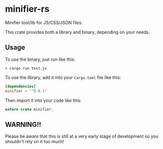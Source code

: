 # minifier-rs

Minifier tool/lib for JS/CSS/JSON files.

This crate provides both a library and binary, depending on your needs.

## Usage

To use the binary, just run like this:

```
> cargo run test.js
```

To use the library, add it into your `Cargo.toml` file like this:

```toml
[dependencies]
minifier = "^0.0.1"
```

Then import it into your code like this:

```rust
extern crate minifier;
```

## WARNING!!

Please be aware that this is still at a very early stage of development so you shouldn't rely on it too much!
